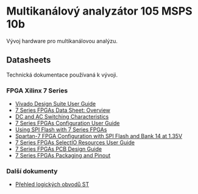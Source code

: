 # Multikanálový analyzátor 105 MSPS 10b

Vývoj hardware pro multikanálovou analýzu.

## Datasheets
Technická dokumentace používaná k vývoji.
### FPGA Xilinx 7 Series
- [Vivado Design Suite User Guide](https://www.xilinx.com/support/documentation/sw_manuals/xilinx2016_2/ug908-vivado-programming-debugging.pdf)
- [7 Series FPGAs Data Sheet: Overview](https://www.xilinx.com/support/documentation/data_sheets/ds180_7Series_Overview.pdf)
- [DC and AC Switching Characteristics](https://www.xilinx.com/support/documentation/data_sheets/ds189-spartan-7-data-sheet.pdf)
- [7 Series FPGAs Configuration User Guide](https://www.xilinx.com/support/documentation/user_guides/ug470_7Series_Config.pdf)
- [Using SPI Flash with 7 Series FPGAs](https://www.xilinx.com/support/documentation/application_notes/xapp586-spi-flash.pdf)
- [Spartan-7 FPGA Configuration with SPI Flash and Bank 14 at 1.35V](https://www.xilinx.com/support/documentation/application_notes/xapp1313-spartan-spi-config.pdf)
- [7 Series FPGAs SelectIO Resources User Guide](https://www.xilinx.com/support/documentation/user_guides/ug471_7Series_SelectIO.pdf)
- [7 Series FPGAs PCB Design Guide](https://www.xilinx.com/support/documentation/user_guides/ug483_7Series_PCB.pdf)
- [7 Series FPGAs Packaging and Pinout](https://www.xilinx.com/support/documentation/user_guides/ug475_7Series_Pkg_Pinout.pdf)

### Další dokumenty
- [Přehled logických obvodů ST](https://www.mouser.com/catalog/supplier/library/pdf/STLogic.pdf)

